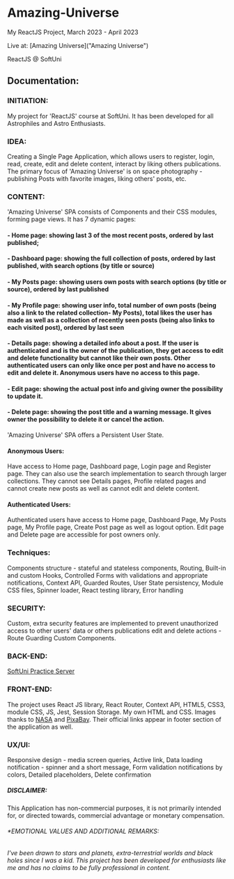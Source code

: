 # Amazing-Universe

My ReactJS Project, March 2023 - April 2023

Live at: [Amazing Universe]("Amazing Universe")

ReactJS @ SoftUni

## Documentation:

### INITIATION:

My project for 'ReactJS' course at SoftUni. It has been developed for all Astrophiles and Astro Enthusiasts.

### IDEA:

Creating a Single Page Application, which allows users to register, login, read, create, edit and delete content, interact by liking others publications.
The primary focus of 'Amazing Universe' is on space photography - publishing Posts with favorite images, liking others' posts, etc.

### CONTENT:

'Amazing Universe' SPA consists of Components and their CSS modules, forming page views. It has 7 dynamic pages:

#### - Home page: showing last 3 of the most recent posts, ordered by last published;

#### - Dashboard page: showing the full collection of posts, ordered by last published, with search options (by title or source)

#### - My Posts page: showing users own posts with search options (by title or source), ordered by last published

#### - My Profile page: showing user info, total number of own posts (being also a link to the related collection- My Posts), total likes the user has made as well as a collection of recently seen posts (being also links to each visited post), ordered by last seen

#### - Details page: showing a detailed info about a post. If the user is authenticated and is the owner of the publication, they get access to edit and delete functionality but cannot like their own posts. Other authenticated users can only like once per post and have no access to edit and delete it. Anonymous users have no access to this page.

#### - Edit page: showing the actual post info and giving owner the possibility to update it.

#### - Delete page: showing the post title and a warning message. It gives owner the possibility to delete it or cancel the action.

'Amazing Universe' SPA offers a Persistent User State.

#### Anonymous Users:

Have access to Home page, Dashboard page, Login page and Register page. They can also use the search implementation to search through larger collections. They cannot see Details pages, Profile related pages and cannot create new posts as well as cannot edit and delete content.

#### Authenticated Users:

Authenticated users have access to Home page, Dashboard Page, My Posts page, My Profile page, Create Post page as well as logout option.
Edit page and Delete page are accessible for post owners only.

### Techniques:

Components structure - stateful and stateless components, Routing, Built-in and custom Hooks, Controlled Forms with validations and appropriate notifications, Context API, Guarded Routes, User State persistency, Module CSS files, Spinner loader, React testing library, Error handling

### SECURITY:

Custom, extra security features are implemented to prevent unauthorized access to other users' data or others publications edit and delete actions - Route Guarding Custom Components.

### BACK-END:

[SoftUni Practice Server](https://github.com/softuni-practice-server/softuni-practice-server)

### FRONT-END:

The project uses React JS library, React Router, Context API, HTML5, CSS3, module CSS, JS, Jest, Session Storage.
My own HTML and CSS. Images thanks to [NASA](https://www.nasa.gov/multimedia/imagegallery/index.html "NASA") and [PixaBay](https://pixabay.com/images/search/universe/ "PixaBay"). Their official links appear in footer section of the application as well.

### UX/UI:

Responsive design - media screen queries, Active link, Data loading notification - spinner and a short message, Form validation notifications by colors, Detailed placeholders, Delete confirmation

##### DISCLAIMER:

This Application has non-commercial purposes, it is not primarily intended for, or directed towards, commercial advantage or monetary compensation.

###### \*EMOTIONAL VALUES AND ADDITIONAL REMARKS:

###### I've been drawn to stars and planets, extra-terrestrial worlds and black holes since I was a kid. This project has been developed for enthusiasts like me and has no claims to be fully professional in content.
